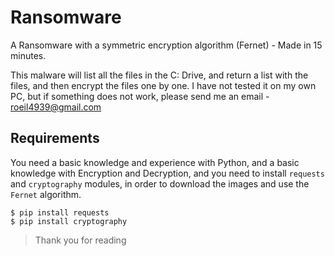# Ransomware
A Ransomware with a symmetric encryption algorithm (Fernet) - Made in 15 minutes.

This malware will list all the files in the C: Drive, and return a list with the files, and then encrypt the files one by one.
I have not tested it on my own PC, but if something does not work, please send me an email - roeil4939@gmail.com

## Requirements

You need a basic knowledge and experience with Python, and a basic knowledge with Encryption and Decryption, and you need to install `requests` and `cryptography` modules, in order to download the images and use the `Fernet` algorithm.

```
$ pip install requests
$ pip install cryptography
```

> Thank you for reading
